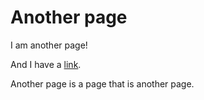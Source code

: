 # Another page

I am another page!

And I have a [link](/another/page).

Another page is a page that is another page.
